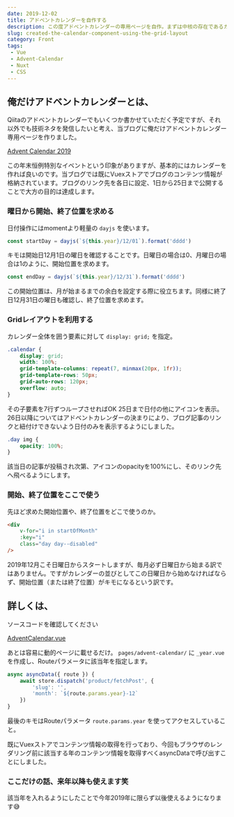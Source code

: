 ```yaml
---
date: 2019-12-02
title: アドベントカレンダーを自作する
description: この度アドベントカレンダーの専用ページを自作。まずは中核の存在であるカレンダーをGridレイアウトを使って作ります。
slug: created-the-calendar-component-using-the-grid-layout
category: Front
tags: 
 - Vue
 - Advent-Calendar
 - Nuxt
 - CSS
---
```


## 俺だけアドベントカレンダーとは、

Qiitaのアドベントカレンダーでもいくつか書かせていただく予定ですが、それ以外でも技術ネタを発信したいと考え、当ブログに俺だけアドベントカレンダー 専用ページを作りました。

<a class="link-preview" href="https://webneko.dev/advent-calendar/2019">Advent Calendar 2019</a>

この年末恒例特別なイベントという印象がありますが、基本的にはカレンダーを作れば良いのです。当ブログでは既にVuexストアでブログのコンテンツ情報が格納されています。ブログのリンク先を各日に設定、1日から25日まで公開することで大方の目的は達成します。

### 曜日から開始、終了位置を求める

日付操作にはmomentより軽量の `dayjs` を使います。

```ts
const startDay = dayjs(`${this.year}/12/01`).format('dddd')
```

キモは開始日12月1日の曜日を確認することです。日曜日の場合は0、月曜日の場合は1のように、開始位置を求めます。

```ts
const endDay = dayjs(`${this.year}/12/31`).format('dddd')
```

この開始位置は、月が始まるまでの余白を設定する際に役立ちます。同様に終了日12月31日の曜日も確認し、終了位置を求めます。

### Gridレイアウトを利用する

カレンダー全体を囲う要素に対して `display: grid;` を指定。

```css
.calendar {
    display: grid;
    width: 100%;
    grid-template-columns: repeat(7, minmax(20px, 1fr));
    grid-template-rows: 50px;
    grid-auto-rows: 120px;
    overflow: auto;
}
```

その子要素を7行ずつループさせればOK 25日まで日付の他にアイコンを表示。26日以降についてはアドベントカレンダーの決まりにより、ブログ記事のリンクと紐付けできないよう日付のみを表示するようにしました。

```css
.day img {
    opacity: 100%;
}
```

該当日の記事が投稿され次第、アイコンのopacityを100%にし、そのリンク先へ飛べるようにします。

### 開始、終了位置をここで使う

先ほど求めた開始位置や、終了位置をどこで使うのか。

```html
<div
    v-for="i in startOfMonth"
    :key="i"
    class="day day--disabled"
/>
```

2019年12月こそ日曜日からスタートしますが、毎月必ず日曜日から始まる訳ではありません。ですがカレンダーの並びとしてこの日曜日から始めなければならず、開始位置（または終了位置）がキモになるという訳です。

## 詳しくは、

ソースコードを確認してください

<a class="link-preview" href="https://github.com/jiyuujin/webneko-blog/blob/master/components/AdventCalendar.vue">AdventCalendar.vue</a>

あとは容易に動的ページに載せるだけ。 `pages/advent-calendar/` に `_year.vue` を作成し、Routeパラメータに該当年を指定します。

```ts
async asyncData({ route }) {
    await store.dispatch('product/fetchPost', {
        'slug': '',
        'month': `${route.params.year}-12`
    })
}
```

最後のキモはRouteパラメータ `route.params.year` を使ってアクセスしていること。

既にVuexストアでコンテンツ情報の取得を行っており、今回もブラウザのレンダリング前に該当する年のコンテンツ情報を取得すべくasyncDataで呼び出すことにしました。

### ここだけの話、来年以降も使えます笑

該当年を入れるようにしたことで今年2019年に限らず以後使えるようになります😅
